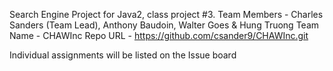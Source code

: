 Search Engine Project for Java2, class project #3.
Team Members - Charles Sanders (Team Lead), Anthony Baudoin, Walter Goes & Hung Truong
Team Name - CHAWInc
Repo URL - https://github.com/csander9/CHAWInc.git

Individual assignments will be listed on the Issue board
